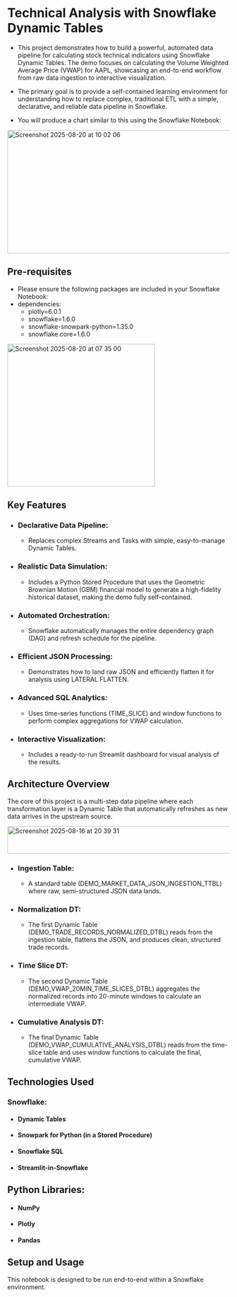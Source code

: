 # Technical Analysis with Snowflake Dynamic Tables
- This project demonstrates how to build a powerful, automated data pipeline for calculating stock technical indicators using Snowflake Dynamic Tables. The demo focuses on calculating the Volume Weighted Average Price (VWAP) for AAPL, showcasing an end-to-end workflow from raw data ingestion to interactive visualization.

- The primary goal is to provide a self-contained learning environment for understanding how to replace complex, traditional ETL with a simple, declarative, and reliable data pipeline in Snowflake.
- You will produce a chart similar to this using the Snowflake Notebook:

<img width="950" height="279" alt="Screenshot 2025-08-20 at 10 02 06" src="https://github.com/user-attachments/assets/bcf27dbb-2e21-43e0-a751-052acc168d75" />

  
## Pre-requisites
- Please ensure the following packages are included in your Snowflake Notebook:
- dependencies:
  - plotly=6.0.1
  - snowflake=1.6.0
  - snowflake-snowpark-python=1.35.0
  - snowflake.core=1.6.0

<img width="334" height="323" alt="Screenshot 2025-08-20 at 07 35 00" src="https://github.com/user-attachments/assets/73a14711-1b4a-4f66-985c-5257db61f145" />


## Key Features
- ### Declarative Data Pipeline:
  - Replaces complex Streams and Tasks with simple, easy-to-manage Dynamic Tables.

- ### Realistic Data Simulation:
  - Includes a Python Stored Procedure that uses the Geometric Brownian Motion (GBM) financial model to generate a high-fidelity historical dataset, making the demo fully self-contained.

- ### Automated Orchestration:
  - Snowflake automatically manages the entire dependency graph (DAG) and refresh schedule for the pipeline.

- ### Efficient JSON Processing:
  - Demonstrates how to land raw JSON and efficiently flatten it for analysis using LATERAL FLATTEN.

- ### Advanced SQL Analytics:
  - Uses time-series functions (TIME_SLICE) and window functions to perform complex aggregations for VWAP calculation.

- ### Interactive Visualization:
  - Includes a ready-to-run Streamlit dashboard for visual analysis of the results.

## Architecture Overview
The core of this project is a multi-step data pipeline where each transformation layer is a Dynamic Table that automatically refreshes as new data arrives in the upstream source.

<img width="661" height="62" alt="Screenshot 2025-08-16 at 20 39 31" src="https://github.com/user-attachments/assets/04f8bf4a-ff85-4611-b47a-ae15fba2006d" />

- ### Ingestion Table:
  - A standard table (DEMO_MARKET_DATA_JSON_INGESTION_TTBL) where raw, semi-structured JSON data lands.

- ### Normalization DT:
  - The first Dynamic Table (DEMO_TRADE_RECORDS_NORMALIZED_DTBL) reads from the ingestion table, flattens the JSON, and produces clean, structured trade records.

- ### Time Slice DT:
  - The second Dynamic Table (DEMO_VWAP_20MIN_TIME_SLICES_DTBL) aggregates the normalized records into 20-minute windows to calculate an intermediate VWAP.

- ### Cumulative Analysis DT:
  - The final Dynamic Table (DEMO_VWAP_CUMULATIVE_ANALYSIS_DTBL) reads from the time-slice table and uses window functions to calculate the final, cumulative VWAP.

## Technologies Used
### Snowflake:

- #### Dynamic Tables

- #### Snowpark for Python (in a Stored Procedure)

- #### Snowflake SQL

- #### Streamlit-in-Snowflake

## Python Libraries:

- #### NumPy

- #### Plotly

- #### Pandas

## Setup and Usage
This notebook is designed to be run end-to-end within a Snowflake environment.
